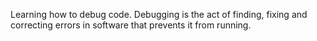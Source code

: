 Learning how to debug code.
Debugging is the act of finding, fixing and correcting errors in software that prevents it from running. 
